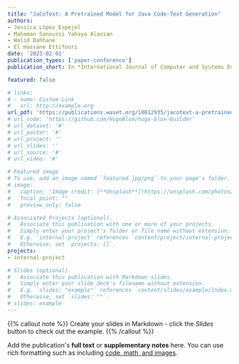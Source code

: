 ```yaml
---
title: "JaCoText: A Pretrained Model for Java Code-Text Generation"
authors:
- Jessica Lòpez Espejel
- Mahaman Sanoussi Yahaya Alassan
- Walid Dahhane
- El Hassane Ettifouri
date: '2023-02-01'
publication_types: ['paper-conference']
publication_short: In *International Journal of Computer and Systems Engineering*

featured: false

# links:
# - name: Custom Link
#   url: http://example.org
url_pdf: 'https://publications.waset.org/10012935/jacotext-a-pretrained-model-for-java-code-text-generation'
# url_code: 'https://github.com/HugoBlox/hugo-blox-builder'
# url_dataset: '#'
# url_poster: '#'
# url_project: ''
# url_slides: ''
# url_source: '#'
# url_video: '#'

# Featured image
# To use, add an image named `featured.jpg/png` to your page's folder. 
# image:
#   caption: 'Image credit: [**Unsplash**](https://unsplash.com/photos/s9CC2SKySJM)'
#   focal_point: ""
#   preview_only: false

# Associated Projects (optional).
#   Associate this publication with one or more of your projects.
#   Simply enter your project's folder or file name without extension.
#   E.g. `internal-project` references `content/project/internal-project/index.md`.
#   Otherwise, set `projects: []`.
projects:
- internal-project

# Slides (optional).
#   Associate this publication with Markdown slides.
#   Simply enter your slide deck's filename without extension.
#   E.g. `slides: "example"` references `content/slides/example/index.md`.
#   Otherwise, set `slides: ""`.
# slides: example
---
```


{{% callout note %}}
Create your slides in Markdown - click the *Slides* button to check out the example.
{{% /callout %}}

Add the publication's **full text** or **supplementary notes** here. You can use rich formatting such as including [code, math, and images](https://docs.hugoblox.com/content/writing-markdown-latex/).
